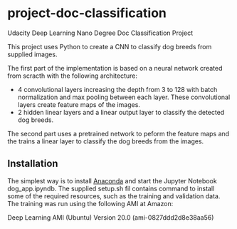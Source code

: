 # project-doc-classification
Udacity Deep Learning Nano Degree Doc Classification Project

This project uses Python to create a CNN to classify dog breeds from supplied images.

The first part of the implementation is based on a neural network created from scracth with the following architecture:

* 4 convolutional layers increasing the depth from 3 to 128 with batch normalization and max pooling between each layer. These convolutional layers create feature maps of the images.
* 2 hidden linear layers and a linear output layer to classify the detected dog breeds.

The second part uses a pretrained network to peform the feature maps and the trains a linear layer to classify the dog breeds from the images.

## Installation
The simplest way is to install [Anaconda](https://www.anaconda.com/) and start the Jupyter Notebook dog_app.ipyndb.
The supplied setup.sh fil contains command to install some of the required resources, such as the training and validation data. The training was run using the following AMI at Amazon: 

Deep Learning AMI (Ubuntu) Version 20.0 (ami-0827ddd2d8e38aa56)
